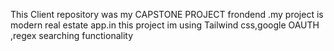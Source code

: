 This Client repository was my CAPSTONE PROJECT frondend .my project is modern real estate app.in this project im using Tailwind css,google OAUTH ,regex searching functionality
